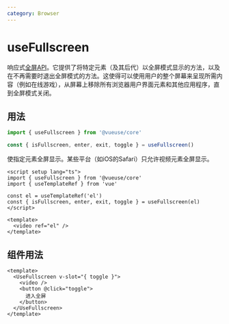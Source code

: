 ```yaml
---
category: Browser
---
```


# useFullscreen

响应式[全屏API](https://developer.mozilla.org/en-US/docs/Web/API/Fullscreen_API)。它提供了将特定元素（及其后代）以全屏模式显示的方法，以及在不再需要时退出全屏模式的方法。这使得可以使用用户的整个屏幕来呈现所需内容（例如在线游戏），从屏幕上移除所有浏览器用户界面元素和其他应用程序，直到全屏模式关闭。

## 用法

```ts
import { useFullscreen } from '@vueuse/core'

const { isFullscreen, enter, exit, toggle } = useFullscreen()
```

使指定元素全屏显示。某些平台（如iOS的Safari）只允许视频元素全屏显示。

```vue
<script setup lang="ts">
import { useFullscreen } from '@vueuse/core'
import { useTemplateRef } from 'vue'

const el = useTemplateRef('el')
const { isFullscreen, enter, exit, toggle } = useFullscreen(el)
</script>

<template>
  <video ref="el" />
</template>
```

## 组件用法

```vue
<template>
  <UseFullscreen v-slot="{ toggle }">
    <video />
    <button @click="toggle">
      进入全屏
    </button>
  </UseFullscreen>
</template>
```